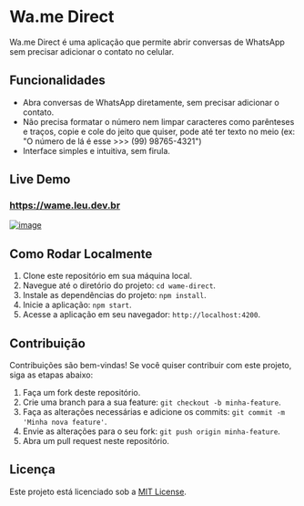 # Wa.me Direct

Wa.me Direct é uma aplicação que permite abrir conversas de WhatsApp sem precisar adicionar o contato no celular.

## Funcionalidades

- Abra conversas de WhatsApp diretamente, sem precisar adicionar o contato.
- Não precisa formatar o número nem limpar caracteres como parênteses e traços, copie e cole do jeito que quiser, pode até ter texto no meio (ex: "O número de lá é esse >>> (99) 98765-4321")
- Interface simples e intuitiva, sem firula.

## Live Demo
### https://wame.leu.dev.br  

[![image](https://github.com/jlcvp/wame-direct/assets/2317417/67f7a54b-3edc-491a-8666-3e0885ed5c32)](https://wame.leu.dev.br)


## Como Rodar Localmente

1. Clone este repositório em sua máquina local.
2. Navegue até o diretório do projeto: `cd wame-direct`.
3. Instale as dependências do projeto: `npm install`.
4. Inicie a aplicação: `npm start`.
5. Acesse a aplicação em seu navegador: `http://localhost:4200`.

## Contribuição

Contribuições são bem-vindas! Se você quiser contribuir com este projeto, siga as etapas abaixo:

1. Faça um fork deste repositório.
2. Crie uma branch para a sua feature: `git checkout -b minha-feature`.
3. Faça as alterações necessárias e adicione os commits: `git commit -m 'Minha nova feature'`.
4. Envie as alterações para o seu fork: `git push origin minha-feature`.
5. Abra um pull request neste repositório.

## Licença

Este projeto está licenciado sob a [MIT License](https://opensource.org/licenses/MIT).
